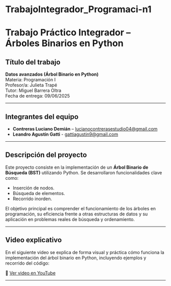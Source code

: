 # TrabajoIntegrador_Programaci-n1

# Trabajo Práctico Integrador – Árboles Binarios en Python

## Título del trabajo
**Datos avanzados (Árbol Binario en Python)**  
Materia: Programación I  
Profesor/a: Julieta Trapé  
Tutor: Miguel Barrera Oltra  
Fecha de entrega: 09/06/2025

---

## Integrantes del equipo

- **Contreras Luciano Demián** – lucianocontrerasestudio04@gmail.com  
- **Leandro Agustín Gatti** - gattiagustin9@gmail.com

---

## Descripción del proyecto

Este proyecto consiste en la implementación de un **Árbol Binario de Búsqueda (BST)** utilizando Python. Se desarrollaron funcionalidades clave como:

- Inserción de nodos.
- Búsqueda de elementos.
- Recorrido inorden.

El objetivo principal es comprender el funcionamiento de los árboles en programación, su eficiencia frente a otras estructuras de datos y su aplicación en problemas reales de búsqueda y ordenamiento.

---

## Video explicativo

En el siguiente video se explica de forma visual y práctica cómo funciona la implementación del árbol binario en Python, incluyendo ejemplos y recorrido del código:

🔗 [Ver video en YouTube](https://youtu.be/OjgFemWbBUI)

---
